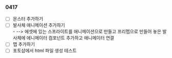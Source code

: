 ### 0417  

- [ ] 몬스터 추가하기
- [ ] 발사체 애니메이션 추가하기  
      - --> 에셋에 있는 스프라이트를 애니메이션으로 만들고 프리펩으로 만들어 놓은 발사체에 에니메이터 컴포넌트 추가하고 애니메이터 연결
- [ ] 맵 추가하기
- [ ] 포토샵에서 html 파일 생성 테스트
